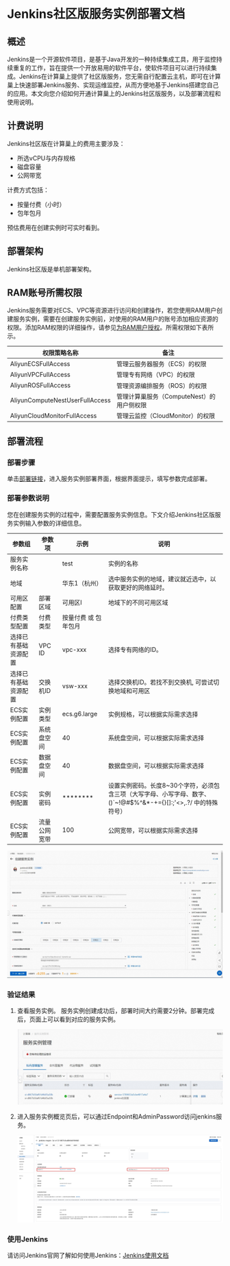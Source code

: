 # Jenkins社区版服务实例部署文档
## 概述
Jenkins是一个开源软件项目，是基于Java开发的一种持续集成工具，用于监控持续重复的工作，旨在提供一个开放易用的软件平台，使软件项目可以进行持续集成。Jenkins在计算巢上提供了社区版服务，您无需自行配置云主机，即可在计算巢上快速部署Jenkins服务、实现运维监控，从而方便地基于Jenkins搭建您自己的应用。本文向您介绍如何开通计算巢上的Jenkins社区版服务，以及部署流程和使用说明。
## 计费说明
Jenkins社区版在计算巢上的费用主要涉及：

- 所选vCPU与内存规格
- 磁盘容量
- 公网带宽

计费方式包括：

- 按量付费（小时）
- 包年包月

预估费用在创建实例时可实时看到。

## 部署架构
Jenkins社区版是单机部署架构。

## RAM账号所需权限
Jenkins服务需要对ECS、VPC等资源进行访问和创建操作，若您使用RAM用户创建服务实例，需要在创建服务实例前，对使用的RAM用户的账号添加相应资源的权限。添加RAM权限的详细操作，请参见[为RAM用户授权](https://help.aliyun.com/document_detail/121945.html)。所需权限如下表所示。

| 权限策略名称 | 备注 |
| --- | --- |
| AliyunECSFullAccess | 管理云服务器服务（ECS）的权限 |
| AliyunVPCFullAccess | 管理专有网络（VPC）的权限 |
| AliyunROSFullAccess | 管理资源编排服务（ROS）的权限 |
| AliyunComputeNestUserFullAccess | 管理计算巢服务（ComputeNest）的用户侧权限 |
| AliyunCloudMonitorFullAccess | 管理云监控（CloudMonitor）的权限 |


## 部署流程
### 部署步骤
单击[部署链接](https://computenest.console.aliyun.com/user/cn-hangzhou/serviceInstanceCreate?ServiceId=service-5789653a5cbe4817a4a7)，进入服务实例部署界面，根据界面提示，填写参数完成部署。

### 部署参数说明
您在创建服务实例的过程中，需要配置服务实例信息。下文介绍Jenkins社区版服务实例输入参数的详细信息。

| 参数组        | 参数项    | 示例           | 说明                                                                        |
|------------|--------|--------------| --- |
| 服务实例名称     |        | test         | 实例的名称                                                                     |
| 地域         |        | 华东1（杭州）      | 选中服务实例的地域，建议就近选中，以获取更好的网络延时。                                              |
| 可用区配置      | 部署区域   | 可用区I         | 地域下的不同可用区域                                                                |
| 付费类型配置     | 付费类型   | 按量付费 或 包年包月  |
| 选择已有基础资源配置 | VPC ID | vpc-xxx      | 选择专有网络的ID。                                                                |
| 选择已有基础资源配置 | 交换机ID  | vsw-xxx      | 选择交换机ID。若找不到交换机, 可尝试切换地域和可用区                                              |
| ECS实例配置    | 实例类型   | ecs.g6.large | 实例规格，可以根据实际需求选择                                                           |
| ECS实例配置    | 系统盘空间  | 40           | 系统盘空间，可以根据实际需求选择                                                          |
| ECS实例配置    | 数据盘空间  | 40           | 数据盘空间，可以根据实际需求选择                                                          |
| ECS实例配置    | 实例密码   | ********     | 设置实例密码。长度8~30个字符，必须包含三项（大写字母、小写字母、数字、()`~!@#$%^&*-+={}[]:;'<>,.?/ 中的特殊符号） |
| ECS实例配置    | 流量公网宽带 | 100          | 公网宽带，可以根据实际需求选择                                                           |

![1.jpg](1.jpg)

### 验证结果

1. 查看服务实例。
服务实例创建成功后，部署时间大约需要2分钟。部署完成后，页面上可以看到对应的服务实例。 

    ![2.jpg](2.jpg)

2. 进入服务实例概览页后，可以通过Endpoint和AdminPassword访问jenkins服务。

    ![3.jpg](3.jpg)



### 使用Jenkins
请访问Jenkins官网了解如何使用Jenkins：[Jenkins使用文档](http://www.jenkins.org.cn/)
